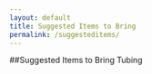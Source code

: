 ```yaml
---
layout: default
title: Suggested Items to Bring
permalink: /suggesteditems/
---
```


##Suggested Items to Bring Tubing
